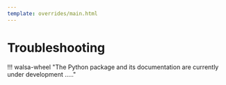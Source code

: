 ```yaml
---
template: overrides/main.html
---
```


# Troubleshooting

!!! walsa-wheel "The Python package and its documentation are currently under development ....."
